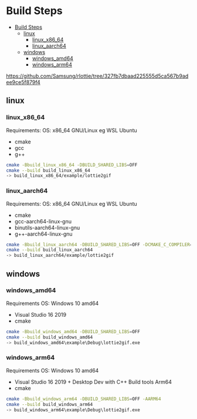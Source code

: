 # Build Steps

- [Build Steps](#build-steps)
	- [linux](#linux)
		- [linux_x86_64](#linux_x86_64)
		- [linux_aarch64](#linux_aarch64)
	- [windows](#windows)
		- [windows_amd64](#windows_amd64)
		- [windows_arm64](#windows_arm64)

https://github.com/Samsung/rlottie/tree/327fb7dbaad225555d5ca567b9adee9ce5f879f4

## linux

### linux_x86_64

Requirements:
OS: x86_64 GNU/Linux eg WSL Ubuntu

- cmake
- gcc
- g++

```sh
cmake -Bbuild_linux_x86_64 -DBUILD_SHARED_LIBS=OFF
cmake --build build_linux_x86_64
-> build_linux_x86_64/example/lottie2gif
```

### linux_aarch64

Requirements:
OS: x86_64 GNU/Linux eg WSL Ubuntu

- cmake
- gcc-aarch64-linux-gnu
- binutils-aarch64-linux-gnu
- g++-aarch64-linux-gnu

```sh
cmake -Bbuild_linux_aarch64 -DBUILD_SHARED_LIBS=OFF -DCMAKE_C_COMPILER=aarch64-linux-gnu-gcc -DCMAKE_CXX_COMPILER=aarch64-linux-gnu-g++
cmake --build build_linux_aarch64
-> build_linux_aarch64/example/lottie2gif
```

## windows

### windows_amd64

Requirements
OS: Windows 10 amd64

- Visual Studio 16 2019
- cmake

```sh
cmake -Bbuild_windows_amd64 -DBUILD_SHARED_LIBS=OFF
cmake --build build_windows_amd64
-> build_windows_amd64\example\Debug\lottie2gif.exe
```

### windows_arm64

Requirements
OS: Windows 10 amd64

- Visual Studio 16 2019 + Desktop Dev with C++ Build tools Arm64
- cmake

```sh
cmake -Bbuild_windows_arm64 -DBUILD_SHARED_LIBS=OFF -AARM64
cmake --build build_windows_arm64
-> build_windows_arm64\example\Debug\lottie2gif.exe
```
